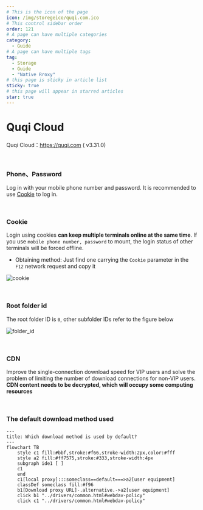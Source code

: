 ```yaml
---
# This is the icon of the page
icon: /img/storegeico/quqi.com.ico
# This control sidebar order
order: 121
# A page can have multiple categories
category:
  - Guide
# A page can have multiple tags
tag:
  - Storage
  - Guide
  - "Native Rroxy"
# this page is sticky in article list
sticky: true
# this page will appear in starred articles
star: true
---
```


# Quqi Cloud

Quqi Cloud：https://quqi.com ( v3.31.0)

<br/>



### **Phone、Password**

Log in with your mobile phone number and password. It is recommended to use [Cookie](#cookie) to log in.

<br/>



### **Cookie**

Login using cookies **can keep multiple terminals online at the same time**. If you use `mobile phone number, password` to mount, the login status of other terminals will be forced offline.

- Obtaining method: Just find one carrying the `Cookie` parameter in the `F12` network request and copy it

![cookie](/img/drivers/quqi/quqi_cookie.png)

<br/>



### **Root folder id**

The root folder ID is `0`, other subfolder IDs refer to the figure below

![folder_id](/img/drivers/quqi/quqi_folder_id.png)

<br/>



### **CDN**

Improve the single-connection download speed for VIP users and solve the problem of limiting the number of download connections for non-VIP users. **CDN content needs to be decrypted, which will occupy some computing resources**

<br/>



### **The default download method used**


```mermaid
---
title: Which download method is used by default?
---
flowchart TB
    style c1 fill:#bbf,stroke:#f66,stroke-width:2px,color:#fff
    style a2 fill:#ff7575,stroke:#333,stroke-width:4px
    subgraph ide1 [ ]
    c1
    end
    c1[local proxy]:::someclass==default===>a2[user equipment]
    classDef someclass fill:#f96
    b1[Download proxy URL]-.alternative.->a2[user equipment]
    click b1 "../drivers/common.html#webdav-policy"
    click c1 "../drivers/common.html#webdav-policy"
```
